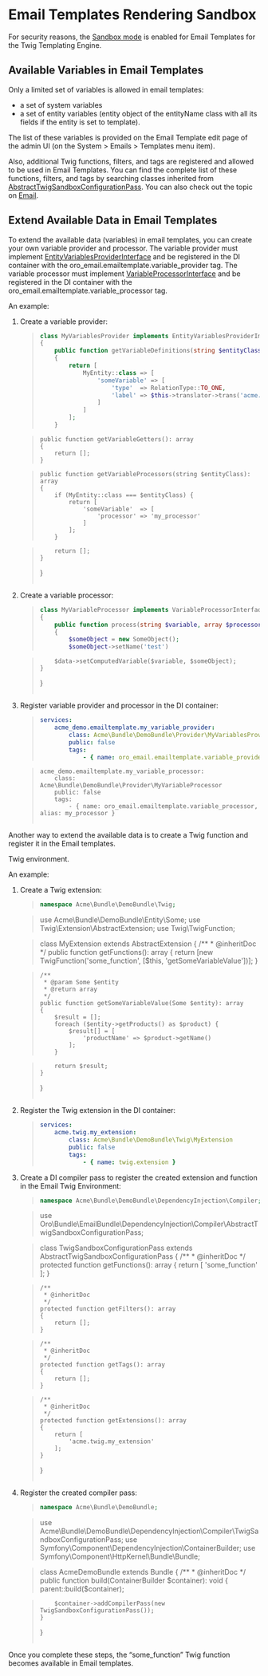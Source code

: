 <a id="bundle-docs-platform-email-bundle-templates-rendering-sandbox"></a>

# Email Templates Rendering Sandbox

For security reasons, the <a href="https://twig.symfony.com/doc/2.x/api.html#sandbox-extension" target="_blank">Sandbox mode</a> is enabled for Email Templates for the Twig Templating Engine.

## Available Variables in Email Templates

Only a limited set of variables is allowed in email templates:

* a set of system variables
* a set of entity variables (entity object of the entityName class with all its fields if the entity is set to template).

The list of these variables is provided on the Email Template edit page of the admin UI (on the System > Emails > Templates menu item).

Also, additional Twig functions, filters, and tags are registered and allowed to be used in Email Templates. You can find the complete list of these functions, filters, and tags by searching classes inherited from <a href="https://github.com/oroinc/platform/blob/master/src/Oro/Bundle/EmailBundle/DependencyInjection/Compiler/AbstractTwigSandboxConfigurationPass.php" target="_blank">AbstractTwigSandboxConfigurationPass</a>. You can also check out the topic on [Email](../../../user/back-office/system/emails/email-templates.md#user-guide-email-template).

## Extend Available Data in Email Templates

To extend the available data (variables) in email templates, you can create your own variable provider and processor. The variable provider must implement <a href="https://github.com/oroinc/platform/blob/master/src/Oro/Bundle/EntityBundle/Twig/Sandbox/EntityVariablesProviderInterface.php" target="_blank">EntityVariablesProviderInterface</a> and be registered in the DI container with the oro_email.emailtemplate.variable_provider tag. The variable processor must implement <a href="https://github.com/oroinc/platform/blob/master/src/Oro/Bundle/EntityBundle/Twig/Sandbox/VariableProcessorInterface.php" target="_blank">VariableProcessorInterface</a> and be registered in the DI container with the oro_email.emailtemplate.variable_processor tag.

An example:

1. Create a variable provider:
   > ```php
   > class MyVariablesProvider implements EntityVariablesProviderInterface
   > {
   >     public function getVariableDefinitions(string $entityClass = null): array
   >     {
   >         return [
   >             MyEntity::class => [
   >                 'someVariable' => [
   >                     'type'  => RelationType::TO_ONE,
   >                     'label' => $this->translator->trans('acme.my_entity.some_variable')
   >                 ]
   >             ]
   >         ];
   >     }

   >     public function getVariableGetters(): array
   >     {
   >         return [];
   >     }

   >     public function getVariableProcessors(string $entityClass): array
   >     {
   >         if (MyEntity::class === $entityClass) {
   >             return [
   >                 'someVariable'  => [
   >                     'processor' => 'my_processor'
   >                 ]
   >             ];
   >         }

   >         return [];
   >     }
   > }
   > ```
2. Create a variable processor:
   > ```php
   > class MyVariableProcessor implements VariableProcessorInterface
   > {
   >     public function process(string $variable, array $processorArguments, TemplateData $data): void
   >     {
   >         $someObject = new SomeObject();
   >         $someObject->setName('test')

   >         $data->setComputedVariable($variable, $someObject);
   >     }
   > }
   > ```
3. Register variable provider and processor in the DI container:
   > ```yaml
   > services:
   >     acme_demo.emailtemplate.my_variable_provider:
   >         class: Acme\Bundle\DemoBundle\Provider\MyVariablesProvider
   >         public: false
   >         tags:
   >             - { name: oro_email.emailtemplate.variable_provider, scope: entity }

   >     acme_demo.emailtemplate.my_variable_processor:
   >         class: Acme\Bundle\DemoBundle\Provider\MyVariableProcessor
   >         public: false
   >         tags:
   >             - { name: oro_email.emailtemplate.variable_processor, alias: my_processor }
   > ```

Another way to extend the available data is to create a Twig function and register it in the Email templates.

Twig environment.

An example:

1. Create a Twig extension:
   > ```php
   > namespace Acme\Bundle\DemoBundle\Twig;

   > use Acme\Bundle\DemoBundle\Entity\Some;
   > use Twig\Extension\AbstractExtension;
   > use Twig\TwigFunction;

   > class MyExtension extends AbstractExtension
   > {
   >     /**
   >      * @inheritDoc
   >      */
   >     public function getFunctions(): array
   >     {
   >         return [new TwigFunction('some_function', [$this, 'getSomeVariableValue'])];
   >     }

   >     /**
   >      * @param Some $entity
   >      * @return array
   >      */
   >     public function getSomeVariableValue(Some $entity): array
   >     {
   >         $result = [];
   >         foreach ($entity->getProducts() as $product) {
   >             $result[] = [
   >                 'productName' => $product->getName()
   >             ];
   >         }

   >         return $result;
   >     }
   > }
   > ```
2. Register the Twig extension in the DI container:
   > ```yaml
   > services:
   >     acme.twig.my_extension:
   >         class: Acme\Bundle\DemoBundle\Twig\MyExtension
   >         public: false
   >         tags:
   >             - { name: twig.extension }
   > ```
3. Create a DI compiler pass to register the created extension and function in the Email Twig Environment:
   > ```php
   > namespace Acme\Bundle\DemoBundle\DependencyInjection\Compiler;

   > use Oro\Bundle\EmailBundle\DependencyInjection\Compiler\AbstractTwigSandboxConfigurationPass;

   > class TwigSandboxConfigurationPass extends AbstractTwigSandboxConfigurationPass
   > {
   >     /**
   >      * @inheritDoc
   >      */
   >     protected function getFunctions(): array
   >     {
   >         return [
   >             'some_function'
   >         ];
   >     }

   >     /**
   >      * @inheritDoc
   >      */
   >     protected function getFilters(): array
   >     {
   >         return [];
   >     }

   >     /**
   >      * @inheritDoc
   >      */
   >     protected function getTags(): array
   >     {
   >         return [];
   >     }

   >     /**
   >      * @inheritDoc
   >      */
   >     protected function getExtensions(): array
   >     {
   >         return [
   >             'acme.twig.my_extension'
   >         ];
   >     }
   > }
   > ```
4. Register the created compiler pass:
   > ```php
   > namespace Acme\Bundle\DemoBundle;

   > use Acme\Bundle\DemoBundle\DependencyInjection\Compiler\TwigSandboxConfigurationPass;
   > use Symfony\Component\DependencyInjection\ContainerBuilder;
   > use Symfony\Component\HttpKernel\Bundle\Bundle;

   > class AcmeDemoBundle extends Bundle
   > {
   >     /**
   >      * @inheritDoc
   >      */
   >     public function build(ContainerBuilder $container): void
   >     {
   >         parent::build($container);

   >         $container->addCompilerPass(new TwigSandboxConfigurationPass());
   >     }
   > }
   > ```

Once you complete these steps, the “some_function” Twig function becomes available in Email templates.

<!-- Frontend -->
